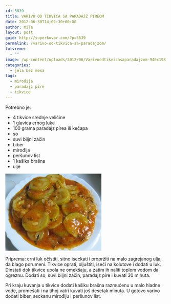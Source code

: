 ```yaml
---
id: 3639
title: VARIVO OD TIKVICA SA PARADAJZ PIREOM
date: 2012-06-30T14:02:30+00:00
author: mila
layout: post
guid: http://superkuvar.com/?p=3639
permalink: /varivo-od-tikvica-sa-paradajzom/
totvreme:
  - ""
image: /wp-content/uploads/2012/06/Varivoodtikvicasaparadajzom-940x198.jpg
categories:
  - jela bez mesa
tags:
  - mirođija
  - paradajz pire
  - tikvice
---
```

Potrebno je:

  * 4 tikvice srednje veličine
  * 1 glavica crnog luka
  * 100 grama paradajz pirea ili kečapa
  * so
  * suvi biljni začin
  * biber
  * mirođija
  * peršunov list
  * 1 kašika brašna
  * ulje

<img class="alignnone size-medium wp-image-3640" title="Varivoodtikvicasaparadajzom" src="/wp-content/uploads/2012/06/Varivoodtikvicasaparadajzom-e1340985875377-300x240.jpg" alt="" width="300" height="240" /> 

Priprema: crni luk očistiti, sitno iseckati i propržiti na malo zagrejanog ulja, da blago porumeni. Tikvice oprati, oljuštiti, iseći na kolutove i dodati u luk. Dinstati dok tikvice upola ne omekšaju, a zatim ih naliti toplom vodom da ogreznu. Dodati so, suvi biljni začin, paradajz pire i kuvati 30 minuta.

Pri kraju kuvanja u tikvice dodati kašiku brašna razmućenu u malo hladne vode, promešati i na tihoj vatri kuvati još desetak minuta. U gotovo varivo dodati biber, seckanu mirođiju i peršunov list.